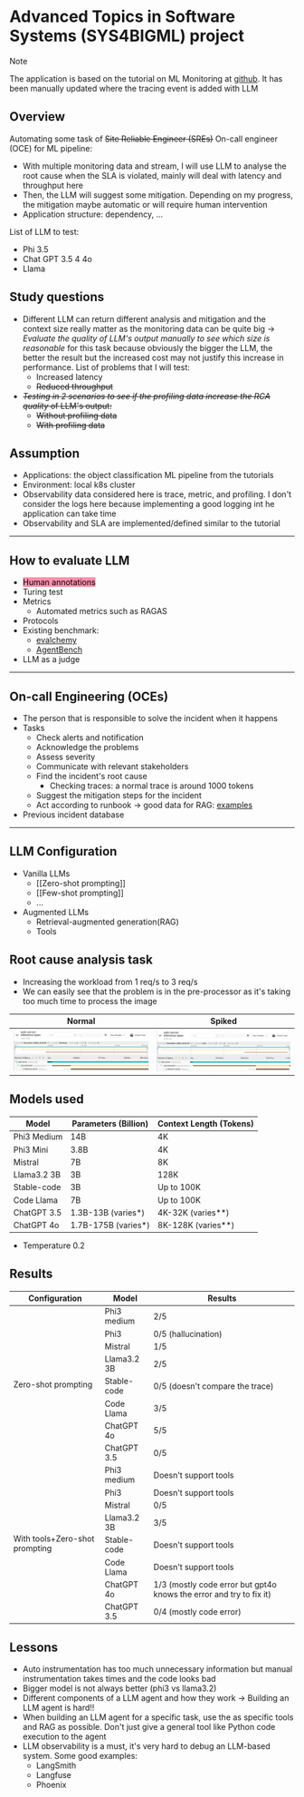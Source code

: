 # Advanced Topics in Software Systems (SYS4BIGML) project

> [!NOTE]
> The application is based on the tutorial on ML Monitoring at [github](https://github.com/rdsea/sys4bigml/tree/master/tutorials/MLMonitoring).
> It has been manually updated where the tracing event is added with LLM

## Overview

Automating some task of ~~Site Reliable Engineer (SREs)~~ On-call engineer (OCE) for ML pipeline:

- With multiple monitoring data and stream, I will use LLM to analyse the root cause when the SLA is violated, mainly will deal with latency and throughput here
- Then, the LLM will suggest some mitigation. Depending on my progress, the mitigation maybe automatic or will require human intervention
- Application structure: dependency, ...

List of LLM to test:

- Phi 3.5
- Chat GPT 3.5 4 4o
- Llama

## Study questions

- Different LLM can return different analysis and mitigation and the context size really matter as the monitoring data can be quite big -> _Evaluate the quality of LLM's output manually to see which size is reasonable_ for this task because obviously the bigger the LLM, the better the result but the increased cost may not justify this increase in performance. List of problems that I will test:
  - Increased latency
  - ~~Reduced throughput~~
- ~~_Testing in 2 scenarios to see if the profiling data increase the RCA quality_ of LLM's output:~~
  - ~~Without profiling data~~
  - ~~With profiling data~~

## Assumption

- Applications: the object classification ML pipeline from the tutorials
- Environment: local k8s cluster
- Observability data considered here is trace, metric, and profiling. I don't consider the logs here because implementing a good logging int he application can take time
- Observability and SLA are implemented/defined similar to the tutorial

---

## How to evaluate LLM

- <mark style="background: #FF5582A6;">Human annotations</mark>
- Turing test
- Metrics
  - Automated metrics such as RAGAS
- Protocols
- Existing benchmark:
  - [evalchemy](https://github.com/mlfoundations/Evalchemy)
  - [AgentBench](https://github.com/THUDM/AgentBench)
- LLM as a judge

---

## On-call Engineering (OCEs)

- The person that is responsible to solve the incident when it happens
- Tasks
  - Check alerts and notification
  - Acknowledge the problems
  - Assess severity
  - Communicate with relevant stakeholders
  - Find the incident's root cause
    - Checking traces: a normal trace is around 1000 tokens
  - Suggest the mitigation steps for the incident
  - Act according to runbook -> good data for RAG: [examples](https://github.com/runbear-io/awesome-runbook?tab=readme-ov-file#runbook-software)
- Previous incident database

---

## LLM Configuration

- Vanilla LLMs
  - [[Zero-shot prompting]]
  - [[Few-shot prompting]]
  - ...
- Augmented LLMs
  - Retrieval-augmented generation(RAG)
  - Tools

## Root cause analysis task

- Increasing the workload from 1 req/s to 3 req/s
- We can easily see that the problem is in the pre-processor as it's taking too much time to process the image

|           Normal            |           Spiked            |
| :-------------------------: | :-------------------------: |
| ![normal](./img/normal.png) | ![spiked](./img/spiked.png) |

## Models used

| Model       | Parameters (Billion) | Context Length (Tokens) |
| ----------- | -------------------- | ----------------------- |
| Phi3 Medium | 14B                  | 4K                      |
| Phi3 Mini   | 3.8B                 | 4K                      |
| Mistral     | 7B                   | 8K                      |
| Llama3.2 3B | 3B                   | 128K                    |
| Stable-code | 3B                   | Up to 100K              |
| Code Llama  | 7B                   | Up to 100K              |
| ChatGPT 3.5 | 1.3B-13B (varies\*)  | 4K-32K (varies\*\*)     |
| ChatGPT 4o  | 1.7B-175B (varies\*) | 8K-128K (varies\*\*)    |

- Temperature 0.2

## Results

<table class="tg">
  <thead>
    <tr>
      <th class="tg-0lax">Configuration</th>
      <th class="tg-0lax">Model</th>
      <th class="tg-0lax">Results</th>
    </tr>
  </thead>
  <tbody>
    <tr>
      <td class="tg-0lax" rowspan="8">Zero-shot prompting</td>
      <td class="tg-0lax">Phi3 medium</td>
      <td class="tg-0lax">2/5</td>
    </tr>
    <tr>
      <td class="tg-0lax">Phi3</td>
      <td class="tg-0lax">0/5 (hallucination)</td>
    </tr>
    <tr>
      <td class="tg-0lax">Mistral</td>
      <td class="tg-0lax">1/5</td>
    </tr>
    <tr>
      <td class="tg-0lax">Llama3.2 3B</td>
      <td class="tg-0lax">2/5</td>
    </tr>
    <tr>
      <td class="tg-0lax">Stable-code</td>
      <td class="tg-0lax">0/5 (doesn't compare the trace)</td>
    </tr>
    <tr>
      <td class="tg-0lax">Code Llama</td>
      <td class="tg-0lax">3/5</td>
    </tr>
    <tr>
      <td class="tg-0lax">ChatGPT 4o</td>
      <td class="tg-0lax">5/5</td>
    </tr>
    <tr>
      <td class="tg-0lax">ChatGPT 3.5</td>
      <td class="tg-0lax">0/5</td>
    </tr>
    <tr>
      <td class="tg-0lax" rowspan="8">With tools+Zero-shot prompting</td>
      <td class="tg-0lax">Phi3 medium</td>
      <td class="tg-0lax">Doesn't support tools</td>
    </tr>
    <tr>
      <td class="tg-0lax">Phi3</td>
      <td class="tg-0lax">Doesn't support tools</td>
    </tr>
    <tr>
      <td class="tg-0lax">Mistral</td>
      <td class="tg-0lax">0/5</td>
    </tr>
    <tr>
      <td class="tg-0lax">Llama3.2 3B</td>
      <td class="tg-0lax">3/5</td>
    </tr>
    <tr>
      <td class="tg-0lax">Stable-code</td>
      <td class="tg-0lax">Doesn't support tools</td>
    </tr>
    <tr>
      <td class="tg-0lax">Code Llama</td>
      <td class="tg-0lax">Doesn't support tools</td>
    </tr>
    <tr>
      <td class="tg-0lax">ChatGPT 4o</td>
      <td class="tg-0lax">1/3 (mostly code error but gpt4o knows the error and try to fix it)</td>
    </tr>
    <tr>
      <td class="tg-0lax">ChatGPT 3.5</td>
      <td class="tg-0lax">0/4 (mostly code error)</td>
    </tr>
  </tbody>
</table>

## Lessons

- Auto instrumentation has too much unnecessary information but manual instrumentation takes times and the code looks bad
- Bigger model is not always better (phi3 vs llama3.2)
- Different components of a LLM agent and how they work -> Building an LLM agent is hard!!
- When building an LLM agent for a specific task, use the as specific tools and RAG as possible. Don't just give a general tool like Python code execution to the agent
- LLM observability is a must, it's very hard to debug an LLM-based system. Some good examples:
  - LangSmith
  - Langfuse
  - Phoenix
